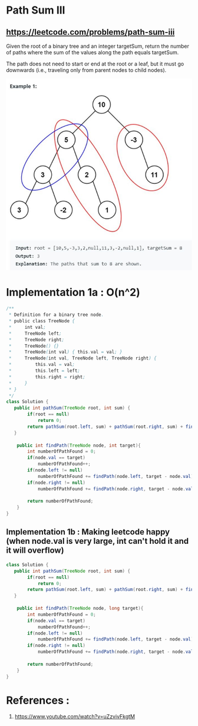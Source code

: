 # Path Sum III

## https://leetcode.com/problems/path-sum-iii

Given the root of a binary tree and an integer targetSum, return the number of paths where the sum of the values along the path equals targetSum.

The path does not need to start or end at the root or a leaf, but it must go downwards (i.e., traveling only from parent nodes to child nodes).

![Path Sum III](example.JPG?raw=true)


# Implementation 1a : O(n^2)
```java
/**
 * Definition for a binary tree node.
 * public class TreeNode {
 *     int val;
 *     TreeNode left;
 *     TreeNode right;
 *     TreeNode() {}
 *     TreeNode(int val) { this.val = val; }
 *     TreeNode(int val, TreeNode left, TreeNode right) {
 *         this.val = val;
 *         this.left = left;
 *         this.right = right;
 *     }
 * }
 */
class Solution {
   public int pathSum(TreeNode root, int sum) {
        if(root == null)
            return 0;
        return pathSum(root.left, sum) + pathSum(root.right, sum) + findPath(root, sum);
   }

    public int findPath(TreeNode node, int target){
        int numberOfPathFound = 0;
        if(node.val == target)
            numberOfPathFound++;
        if(node.left != null)
            numberOfPathFound += findPath(node.left, target - node.val);
        if(node.right != null)    
            numberOfPathFound += findPath(node.right, target - node.val);
        
        return numberOfPathFound;
    }
}
```

## Implementation 1b : Making leetcode happy (when node.val is very large, int can't hold it and it will overflow)
```java
class Solution {
   public int pathSum(TreeNode root, int sum) {
        if(root == null)
            return 0;
        return pathSum(root.left, sum) + pathSum(root.right, sum) + findPath(root, sum);
   }

    public int findPath(TreeNode node, long target){
        int numberOfPathFound = 0;
        if(node.val == target)
            numberOfPathFound++;
        if(node.left != null)
            numberOfPathFound += findPath(node.left, target - node.val);
        if(node.right != null)    
            numberOfPathFound += findPath(node.right, target - node.val);
        
        return numberOfPathFound;
    }
}
```


# References :
1. https://www.youtube.com/watch?v=uZzvivFkgtM



